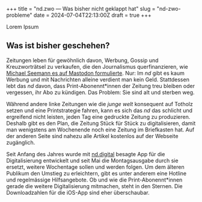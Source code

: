+++
title = "nd.zwo — Was bisher nicht geklappt hat"
slug = "nd-zwo-probleme"
date = 2024-07-04T22:13:00Z
draft = true
+++

Lorem Ipsum

<!-- more -->

## Was ist bisher geschehen?

Zeitungen leben für gewöhnlich davon, Werbung, Gossip und Kreuzworträtsel zu verkaufen, die den Journalismus querfinanzieren, wie [Michael Seemann es auf Mastodon formulierte](https://fnordon.de/@mspro/112665708549765732). Nur: Im _nd_ gibt es kaum Werbung und mit Nachrichten alleine verdient man kein Geld. Stattdessen lebt das _nd_ davon, dass Print-Abonennt\*innen der Zeitung treu bleiben oder vergessen, ihr Abo zu kündigen. Das Problem: Sie sind alt und sterben weg. 

Während andere linke Zeitungen wie die _junge welt_ konsequent auf Totholz setzen und eine Printstrategie fahren, kann es sich das _nd_ das schlicht und ergreifend nicht leisten, jeden Tag eine gedruckte Zeitung zu produzieren. Deshalb gibt es den Plan, die Zeitung Stück für Stück zu digitalisieren, damit man wenigstens am Wochenende noch eine Zeitung im Briefkasten hat. Auf der anderen Seite sind nahezu alle Artikel kostenlos auf der Webseite zugänglich.

Seit Anfang des Jahres wurde mit [nd.digital](https://genossenschaft.nd-aktuell.de/digital) besagte App für die Digitalisierung entwickelt und seit Mai die Montagsausgabe durch sie ersetzt, weitere Wochentage sollen und werden folgen. Um dem älteren Publikum den Umstieg zu erleichtern, gibt es unter anderem eine Hotline und regelmässige Hilfsangebote. Ob und wie die Print-Abonennt\*innen gerade die weitere Digitalisierung mitmachen, steht in den Sternen. Die Downloadzahlen für die iOS-App sind eher überschaubar.